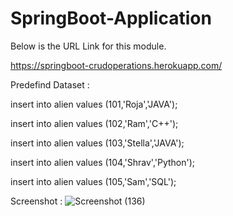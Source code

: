 # SpringBoot-Application 

Below is the URL Link for this module. 

https://springboot-crudoperations.herokuapp.com/

Predefind Dataset :

insert into alien values (101,'Roja','JAVA');

insert into alien values (102,'Ram','C++');

insert into alien values (103,'Stella','JAVA');

insert into alien values (104,'Shrav','Python');

insert into alien values (105,'Sam','SQL');

Screenshot :
![Screenshot (136)](https://user-images.githubusercontent.com/69809763/137123114-40f89597-ad7e-4051-9723-861694f1b2be.png)
